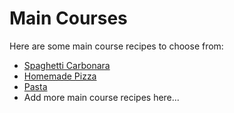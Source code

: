 # Main Courses

Here are some main course recipes to choose from:

- [Spaghetti Carbonara](main-courses/spaghetti_carbonara.md)
- [Homemade Pizza](main-courses/pizza.md)
- [Pasta](main-courses/pasta.md)
- Add more main course recipes here...